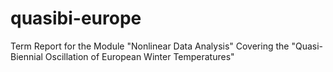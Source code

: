 # quasibi-europe
Term Report for the Module "Nonlinear Data Analysis" Covering the "Quasi-Biennial Oscillation of European Winter Temperatures"
